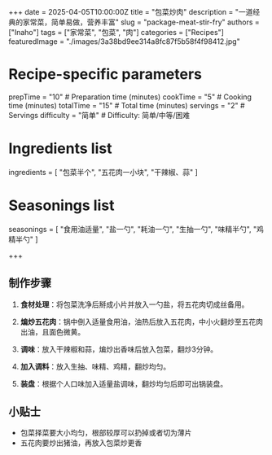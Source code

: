 +++
date = 2025-04-05T10:00:00Z
title = "包菜炒肉"
description = "一道经典的家常菜，简单易做，营养丰富"
slug = "package-meat-stir-fry"
authors = ["Inaho"]
tags = ["家常菜", "包菜", "肉"]
categories = ["Recipes"]
featuredImage = "./images/3a38bd9ee314a8fc87f5b58f4f98412.jpg"

# Recipe-specific parameters
prepTime = "10"  # Preparation time (minutes)
cookTime = "5"  # Cooking time (minutes)
totalTime = "15"  # Total time (minutes)
servings = "2"  # Servings
difficulty = "简单"  # Difficulty: 简单/中等/困难

# Ingredients list
ingredients = [
  "包菜半个",
  "五花肉一小块",
  "干辣椒、蒜"
]

# Seasonings list
seasonings = [
  "食用油适量",
  "盐一勺",
  "耗油一勺",
  "生抽一勺",
  "味精半勺",
  "鸡精半勺"
]


+++

## 制作步骤

1. **食材处理**：将包菜洗净后掰成小片并放入一勺盐，将五花肉切成丝备用。

2. **煸炒五花肉**：锅中倒入适量食用油，油热后放入五花肉，中小火翻炒至五花肉出油，且面色微黄。

3. **调味**：放入干辣椒和蒜，煸炒出香味后放入包菜，翻炒3分钟。

4. **加入调料**：放入生抽、味精、鸡精，翻炒均匀。

6. **装盘**：根据个人口味加入适量盐调味，翻炒均匀后即可出锅装盘。

## 小贴士

- 包菜择菜要大小均匀，根部较厚可以扔掉或者切为薄片
- 五花肉要炒出猪油，再放入包菜炒更香